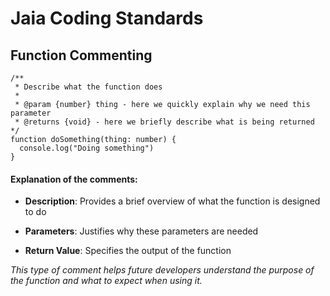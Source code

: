# Jaia Coding Standards

## Function Commenting
```
/**
 * Describe what the function does
 *
 * @param {number} thing - here we quickly explain why we need this parameter
 * @returns {void} - here we briefly describe what is being returned
*/
function doSomething(thing: number) {
  console.log("Doing something")
}
```

#### Explanation of the comments:

* **Description**: Provides a brief overview of what the function is designed to do

* **Parameters**: Justifies why these parameters are needed

* **Return Value**: Specifies the output of the function

*This type of comment helps future developers understand the purpose of the function and what to expect when using it.*
